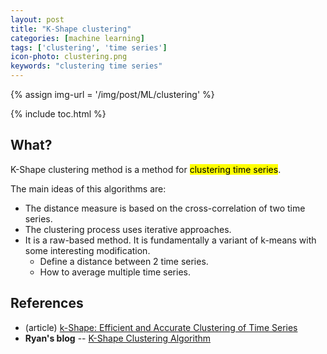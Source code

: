 ```yaml
---
layout: post
title: "K-Shape clustering"
categories: [machine learning]
tags: ['clustering', 'time series']
icon-photo: clustering.png
keywords: "clustering time series"
---
```


{% assign img-url = '/img/post/ML/clustering' %}

{% include toc.html %}

## What?

K-Shape clustering method is a method for <mark>clustering time series</mark>.

The main ideas of this algorithms are:

- The distance measure is based on the cross-correlation of two time series.
- The clustering process uses iterative approaches.
- It is a raw-based method. It is fundamentally a variant of k-means with some interesting modification.
  - Define a distance between 2 time series.
  - How to average multiple time series.


## References

- (article) [k-Shape: Efficient and Accurate Clustering of Time Series](http://people.cs.uchicago.edu/~jopa/Papers/PaparrizosSIGMOD2015.pdf)
- **Ryan's blog** -- [K-Shape Clustering Algorithm](http://ryansiroiro.blogspot.com/2018/07/k-shape-clustering-algorithm.html)